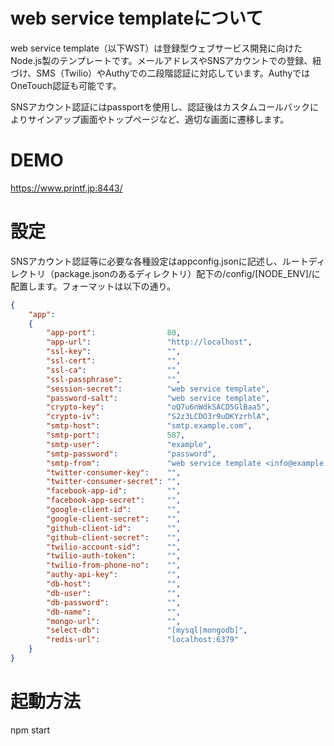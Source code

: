 # web service templateについて
web service template（以下WST）は登録型ウェブサービス開発に向けたNode.js製のテンプレートです。メールアドレスやSNSアカウントでの登録、紐づけ、SMS（Twilio）やAuthyでの二段階認証に対応しています。AuthyではOneTouch認証も可能です。  

SNSアカウント認証にはpassportを使用し、認証後はカスタムコールバックによりサインアップ画面やトップページなど、適切な画面に遷移します。

# DEMO
<https://www.printf.jp:8443/>

# 設定
SNSアカウント認証等に必要な各種設定はappconfig.jsonに記述し、ルートディレクトリ（package.jsonのあるディレクトリ）配下の/config/[NODE_ENV]/に配置します。フォーマットは以下の通り。

```json
{
    "app":
    {
        "app-port":                80,
        "app-url":                 "http://localhost",
        "ssl-key":                 "",
        "ssl-cert":                "",
        "ssl-ca":                  "",
        "ssl-passphrase":          "",
        "session-secret":          "web service template",
        "password-salt":           "web service template",
        "crypto-key":              "oQ7u6nWdkSACD5GlBaa5",
        "crypto-iv":               "S2z3LCDO3r9uDKYzrhlA",
        "smtp-host":               "smtp.example.com",
        "smtp-port":               587,
        "smtp-user":               "example",
        "smtp-password":           "password",
        "smtp-from":               "web service template <info@example.com>",
        "twitter-consumer-key":    "",
        "twitter-consumer-secret": "",
        "facebook-app-id":         "",
        "facebook-app-secret":     "",
        "google-client-id":        "",
        "google-client-secret":    "",
        "github-client-id":        "",
        "github-client-secret":    "",
        "twilio-account-sid":      "",
        "twilio-auth-token":       "",
        "twilio-from-phone-no":    "",
        "authy-api-key":           "",
        "db-host":                 "",
        "db-user":                 "",
        "db-password":             "",
        "db-name":                 "",
        "mongo-url":               "",
        "select-db":               "[mysql|mongodb]",
        "redis-url":               "localhost:6379"
    }
}
```

# 起動方法
npm start
